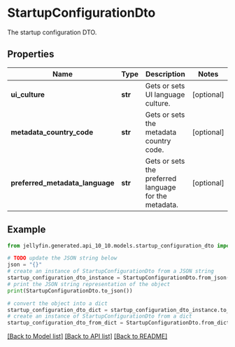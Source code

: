 # StartupConfigurationDto

The startup configuration DTO.

## Properties

Name | Type | Description | Notes
------------ | ------------- | ------------- | -------------
**ui_culture** | **str** | Gets or sets UI language culture. | [optional] 
**metadata_country_code** | **str** | Gets or sets the metadata country code. | [optional] 
**preferred_metadata_language** | **str** | Gets or sets the preferred language for the metadata. | [optional] 

## Example

```python
from jellyfin.generated.api_10_10.models.startup_configuration_dto import StartupConfigurationDto

# TODO update the JSON string below
json = "{}"
# create an instance of StartupConfigurationDto from a JSON string
startup_configuration_dto_instance = StartupConfigurationDto.from_json(json)
# print the JSON string representation of the object
print(StartupConfigurationDto.to_json())

# convert the object into a dict
startup_configuration_dto_dict = startup_configuration_dto_instance.to_dict()
# create an instance of StartupConfigurationDto from a dict
startup_configuration_dto_from_dict = StartupConfigurationDto.from_dict(startup_configuration_dto_dict)
```
[[Back to Model list]](../README.md#documentation-for-models) [[Back to API list]](../README.md#documentation-for-api-endpoints) [[Back to README]](../README.md)


